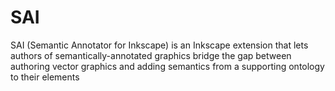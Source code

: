 # SAI
SAI (Semantic Annotator for Inkscape) is an Inkscape extension that lets authors of semantically-annotated graphics bridge the gap between authoring vector graphics and adding semantics from a supporting ontology to their elements
